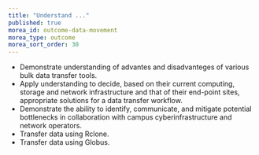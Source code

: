 ```yaml
---
title: "Understand ..."
published: true
morea_id: outcome-data-movement
morea_type: outcome
morea_sort_order: 30
---
```

* Demonstrate understanding of advantes and disadvanteges of various bulk data transfer tools.
* Apply understanding to decide, based on their current computing, storage and network infrastructure and that of their end-point sites, appropriate solutions for a data transfer workflow.
* Demonstrate the ability to identify, communicate, and mitigate potential bottlenecks in collaboration with campus cyberinfrastructure and network operators.
* Transfer data using Rclone.
* Transfer data using Globus.